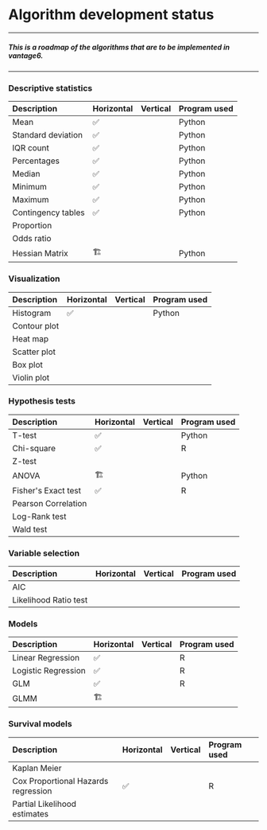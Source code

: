 # Algorithm development status

---
##### This is a roadmap of the algorithms that are to be implemented in vantage6.
---

###

### Descriptive statistics

| Description | Horizontal | Vertical | Program used |
| :---        | :---       | :---     | :---         |
| Mean        | ✅         |        | Python       |
| Standard deviation | ✅  |        | Python       |
| IQR count   | ✅         |        | Python       |
| Percentages | ✅         |        | Python       |
| Median      | ✅         |        | Python       |
| Minimum     | ✅         |        | Python       |
| Maximum     | ✅         |        | Python       |
| Contingency tables | ✅  |        | Python       |
| Proportion  |          |        |              |
| Odds ratio  |          |        |              |
| Hessian Matrix |  🏗        |        | Python     |

### Visualization

| Description | Horizontal | Vertical | Program used |
| :---        | :---       | :---     | :---         |
| Histogram   | ✅         |        | Python      |
| Contour plot |         |         |              |
| Heat map    |          |         |              |
| Scatter plot |         |         |              |
| Box plot    |          |         |              |
| Violin plot |          |         |              |

### Hypothesis tests

| Description | Horizontal | Vertical | Program used |
| :---        | :---       | :---     | :---         |
| T-test      | ✅         |         | Python      |
| Chi-square  | ✅         |        | R            |
| Z-test      |          |         |              |
| ANOVA       | 🏗         |         | Python       |
| Fisher's Exact test | ✅ |         | R           |
| Pearson Correlation |  |         |              |
| Log-Rank test |        |          |             |
| Wald test |            |          |             |

### Variable selection

| Description | Horizontal | Vertical | Program used |
| :---        | :---       | :---     | :---         |
| AIC         |          |         |             |
| Likelihood Ratio test |  |       |              |

### Models

| Description | Horizontal | Vertical | Program used |
| :---        | :---       | :---     | :---         |
| Linear Regression | ✅   |        | R            |
| Logistic Regression | ✅ |        | R            |
| GLM         | ✅        |         | R            |
| GLMM        | 🏗         |        |              |

### Survival models

| Description | Horizontal | Vertical | Program used  |
| :---        | :---       | :---     | :---          |
| Kaplan Meier |         |         |              |
| Cox Proportional Hazards regression | ✅ |  | R  |
| Partial Likelihood estimates  |  |  |           |

